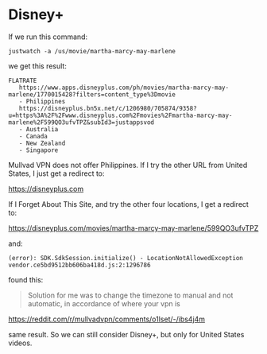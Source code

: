 # Disney+

If we run this command:

~~~
justwatch -a /us/movie/martha-marcy-may-marlene
~~~

we get this result:

~~~
FLATRATE
   https://www.apps.disneyplus.com/ph/movies/martha-marcy-may-marlene/1770015428?filters=content_type%3Dmovie
   - Philippines
   https://disneyplus.bn5x.net/c/1206980/705874/9358?u=https%3A%2F%2Fwww.disneyplus.com%2Fmovies%2Fmartha-marcy-may-marlene%2F599QO3ufvTPZ&subId3=justappsvod
   - Australia
   - Canada
   - New Zealand
   - Singapore
~~~

Mullvad VPN does not offer Philippines. If I try the other URL from United
States, I just get a redirect to:

https://disneyplus.com

If I Forget About This Site, and try the other four locations, I get a redirect
to:

https://disneyplus.com/movies/martha-marcy-may-marlene/599QO3ufvTPZ

and:

~~~
(error): SDK.SdkSession.initialize() - LocationNotAllowedException
vendor.ce5bd9512bb606ba418d.js:2:1296786
~~~

found this:

> Solution for me was to change the timezone to manual and not automatic, in
> accordance of where your vpn is

https://reddit.com/r/mullvadvpn/comments/o1lset/-/ibs4j4m

same result. So we can still consider Disney+, but only for United States videos.
